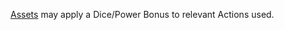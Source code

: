 [Assets](https://github.com/LittleKingsguard/Eternity-Core/blob/1387327383b3450649408197bae483585201055e/CharacterOptions/Assets/General.md) may apply a Dice/Power Bonus to relevant Actions used.
